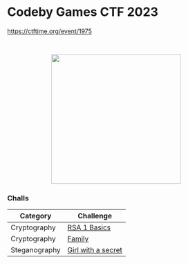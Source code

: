 # Codeby Games CTF 2023
https://ctftime.org/event/1975

<br>
<p align="center">
  <a href="https://ctftime.org/event/1975" target="_blank">
    <img src="https://game.codeby.school/images/logo.png" width="300">
  </a>
</p>

### Challs
| Category       | Challenge |
| ---------------| --------- |
| Cryptography   | [RSA 1 Basics](https://github.com/nopedawn/CTF/tree/main/CodebyGameCTF23/RSA1_Basics#rsa-1-basics) |
| Cryptography   | [Family](https://github.com/nopedawn/CTF/tree/main/CodebyGameCTF23/Family#family) |
| Steganography  | [Girl with a secret](https://github.com/nopedawn/CTF/tree/main/CodebyGameCTF23/Girl_with_a_secret#girl-with-a-secret) |
